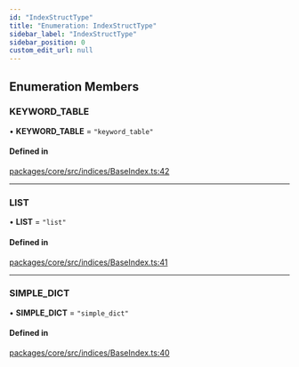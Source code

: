 ```yaml
---
id: "IndexStructType"
title: "Enumeration: IndexStructType"
sidebar_label: "IndexStructType"
sidebar_position: 0
custom_edit_url: null
---
```


## Enumeration Members

### KEYWORD_TABLE

• **KEYWORD_TABLE** = `"keyword_table"`

#### Defined in

[packages/core/src/indices/BaseIndex.ts:42](https://github.com/run-llama/LlamaIndexTS/blob/d613bbd/packages/core/src/indices/BaseIndex.ts#L42)

---

### LIST

• **LIST** = `"list"`

#### Defined in

[packages/core/src/indices/BaseIndex.ts:41](https://github.com/run-llama/LlamaIndexTS/blob/d613bbd/packages/core/src/indices/BaseIndex.ts#L41)

---

### SIMPLE_DICT

• **SIMPLE_DICT** = `"simple_dict"`

#### Defined in

[packages/core/src/indices/BaseIndex.ts:40](https://github.com/run-llama/LlamaIndexTS/blob/d613bbd/packages/core/src/indices/BaseIndex.ts#L40)
